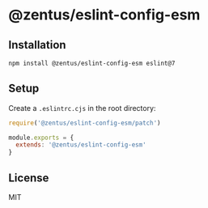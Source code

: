 # @zentus/eslint-config-esm

## Installation
```bash
npm install @zentus/eslint-config-esm eslint@7
```

## Setup
Create a `.eslintrc.cjs` in the root directory:

```javascript
require('@zentus/eslint-config-esm/patch')

module.exports = {
  extends: '@zentus/eslint-config-esm'
}
```

## License

MIT